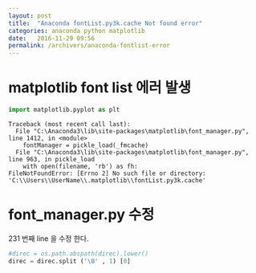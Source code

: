 ```yaml
---
layout: post
title:  "Anaconda fontList.py3k.cache Not found error"
categories: anaconda python matplotlib
date:   2016-11-29 09:56
permalink: /archivers/anaconda-fontlist-error
---
```


# matplotlib font list 에러 발생

```python
import matplotlib.pyplot as plt
```

```shell
Traceback (most recent call last):
  File "C:\Anaconda3\lib\site-packages\matplotlib\font_manager.py", line 1412, in <module>
    fontManager = pickle_load(_fmcache)
  File "C:\Anaconda3\lib\site-packages\matplotlib\font_manager.py", line 963, in pickle_load
    with open(filename, 'rb') as fh:
FileNotFoundError: [Errno 2] No such file or directory: 'C:\\Users\\UserName\\.matplotlib\\fontList.py3k.cache'
```

# font_manager.py 수정

231 번째 line 을 수정 한다.

```python
#direc = os.path.abspath(direc).lower()
direc = direc.split ('\0' , 1) [0]
```
